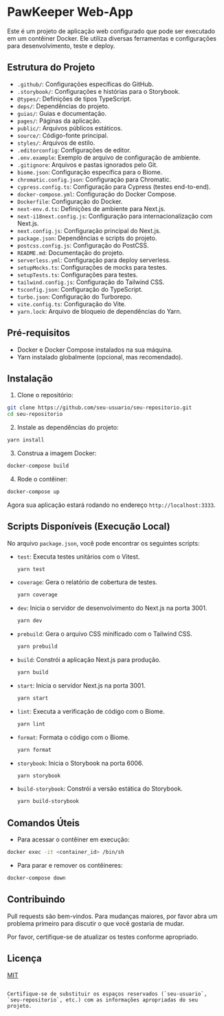 # PawKeeper Web-App


Este é um projeto de aplicação web configurado que pode ser executado em um contêiner Docker. Ele utiliza diversas ferramentas e configurações para desenvolvimento, teste e deploy.

## Estrutura do Projeto

- `.github/`: Configurações específicas do GitHub.
- `.storybook/`: Configurações e histórias para o Storybook.
- `@types/`: Definições de tipos TypeScript.
- `deps/`: Dependências do projeto.
- `guias/`: Guias e documentação.
- `pages/`: Páginas da aplicação.
- `public/`: Arquivos públicos estáticos.
- `source/`: Código-fonte principal.
- `styles/`: Arquivos de estilo.
- `.editorconfig`: Configurações de editor.
- `.env.example`: Exemplo de arquivo de configuração de ambiente.
- `.gitignore`: Arquivos e pastas ignorados pelo Git.
- `biome.json`: Configuração específica para o Biome.
- `chromatic.config.json`: Configuração para Chromatic.
- `cypress.config.ts`: Configuração para Cypress (testes end-to-end).
- `docker-compose.yml`: Configuração do Docker Compose.
- `Dockerfile`: Configuração do Docker.
- `next-env.d.ts`: Definições de ambiente para Next.js.
- `next-i18next.config.js`: Configuração para internacionalização com Next.js.
- `next.config.js`: Configuração principal do Next.js.
- `package.json`: Dependências e scripts do projeto.
- `postcss.config.js`: Configuração do PostCSS.
- `README.md`: Documentação do projeto.
- `serverless.yml`: Configuração para deploy serverless.
- `setupMocks.ts`: Configurações de mocks para testes.
- `setupTests.ts`: Configurações para testes.
- `tailwind.config.js`: Configuração do Tailwind CSS.
- `tsconfig.json`: Configuração do TypeScript.
- `turbo.json`: Configuração do Turborepo.
- `vite.config.ts`: Configuração do Vite.
- `yarn.lock`: Arquivo de bloqueio de dependências do Yarn.

## Pré-requisitos

- Docker e Docker Compose instalados na sua máquina.
- Yarn instalado globalmente (opcional, mas recomendado).

## Instalação

1. Clone o repositório:

```bash
git clone https://github.com/seu-usuario/seu-repositorio.git
cd seu-repositorio
```

2. Instale as dependências do projeto:

```bash
yarn install
```

3. Construa a imagem Docker:

```bash
docker-compose build
```

4. Rode o contêiner:

```bash
docker-compose up
```

Agora sua aplicação estará rodando no endereço `http://localhost:3333`.

## Scripts Disponíveis (Execução Local)

No arquivo `package.json`, você pode encontrar os seguintes scripts:

- `test`: Executa testes unitários com o Vitest.
  
  ```bash
  yarn test
  ```

- `coverage`: Gera o relatório de cobertura de testes.
  
  ```bash
  yarn coverage
  ```

- `dev`: Inicia o servidor de desenvolvimento do Next.js na porta 3001.
  
  ```bash
  yarn dev
  ```

- `prebuild`: Gera o arquivo CSS minificado com o Tailwind CSS.
  
  ```bash
  yarn prebuild
  ```

- `build`: Constrói a aplicação Next.js para produção.
  
  ```bash
  yarn build
  ```

- `start`: Inicia o servidor Next.js na porta 3001.
  
  ```bash
  yarn start
  ```

- `lint`: Executa a verificação de código com o Biome.
  
  ```bash
  yarn lint
  ```

- `format`: Formata o código com o Biome.
  
  ```bash
  yarn format
  ```

- `storybook`: Inicia o Storybook na porta 6006.
  
  ```bash
  yarn storybook
  ```

- `build-storybook`: Constrói a versão estática do Storybook.
  
  ```bash
  yarn build-storybook
  ```

## Comandos Úteis

- Para acessar o contêiner em execução:

```bash
docker exec -it <container_id> /bin/sh
```

- Para parar e remover os contêineres:

```bash
docker-compose down
```

## Contribuindo

Pull requests são bem-vindos. Para mudanças maiores, por favor abra um problema primeiro para discutir o que você gostaria de mudar.

Por favor, certifique-se de atualizar os testes conforme apropriado.

## Licença

[MIT](LICENSE)
```

Certifique-se de substituir os espaços reservados (`seu-usuario`, `seu-repositorio`, etc.) com as informações apropriadas do seu projeto.